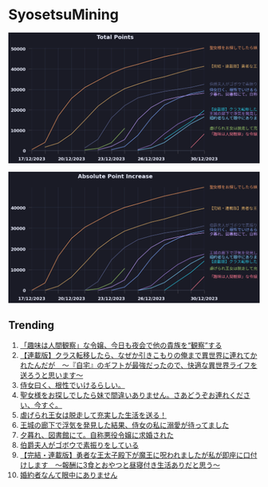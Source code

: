 # SyosetsuMining


![](https://raw.githubusercontent.com/exc4l/SyosetsuMining/main/plots/point_trend.png)

![](https://raw.githubusercontent.com/exc4l/SyosetsuMining/main/plots/point_increase.png)


## Trending

1. [「趣味は人間観察」な令嬢、今日も夜会で他の貴族を“観察”する](https://ncode.syosetu.com/n4701io/)
2. [【連載版】クラス転移したら、なぜか引きこもりの俺まで異世界に連れてかれたんだが　～『自宅』のギフトが最強だったので、快適な異世界ライフを送ろうと思います～](https://ncode.syosetu.com/n3960io/)
3. [侍女曰く、根性でいけるらしい。](https://ncode.syosetu.com/n2543io/)
4. [聖女様をお探しでしたら妹で間違いありません。さあどうぞお連れください、今すぐ。](https://ncode.syosetu.com/n0277io/)
5. [虐げられ王女は脱走して充実した生活を送る！](https://ncode.syosetu.com/n1429io/)
6. [王城の廊下で浮気を発見した結果、侍女の私に溺愛が待ってました](https://ncode.syosetu.com/n3458io/)
7. [夕暮れ、図書館にて。自称悪役令嬢に求婚された](https://ncode.syosetu.com/n2085io/)
8. [伯爵夫人がゴボウで素振りをしている](https://ncode.syosetu.com/n1717io/)
9. [【完結・連載版】勇者な王太子殿下が魔王に呪われましたが私が即座に口付けします　〜報酬に3食とおやつと昼寝付き生活ありだと思う〜](https://ncode.syosetu.com/n2961in/)
10. [婚約者なんて眼中にありません](https://ncode.syosetu.com/n1119io/)

